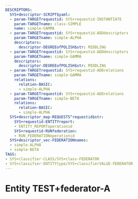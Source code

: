 ```yaml
---
DESCRIPTORS:
  SYS+descriptor-SCRIPT$yaml:
  - param-TARGETrequestid: SYS+requestid-INSTANTIATE
    param-TARGETname: class-SIMPLE
    name: simple-GAMMA
  - param-TARGETrequestid: SYS+requestid-ADDdescriptors
    param-TARGETname: simple-ALPHA
    descriptors:
      descriptor-DEGREEofPOLISH$str: MIDDLING
  - param-TARGETrequestid: SYS+requestid-ADDdescriptors
    param-TARGETname: simple-GAMMA
    descriptors:
      descriptor-DEGREEofPOLISH$str: MIDDLING
  - param-TARGETrequestid: SYS+requestid-ADDrelations
    param-TARGETname: simple-GAMMA
    relations:
      relation-BASIC:
      - simple-ALPHA
  - param-TARGETrequestid: SYS+requestid-ADDrelations
    param-TARGETname: simple-BETA
    relations:
      relation-BASIC:
      - simple-ALPHA
  SYS+descriptor_map-REQUESTS^requestid$str:
    SYS+requestid-ENTITYreport:
    - ENTITY_REPORToperationid
    SYS+requestid-RUNfederation:
    - RUN_FEDERATIONoperationid
  SYS+descriptor_vec-FEDERATIONnames:
  - simple-ALPHA
  - simple-BETA
TAGS:
- SYS+classifier-CLASS/SYS+class-FEDERATOR
- SYS+classifier-ENTITYtype/SYS+classifierVALUE-FEDERATOR
---
```

# Entity TEST+federator-A

